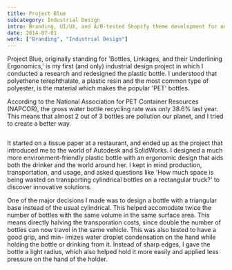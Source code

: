 ```yaml
---
title: Project Blue
subcategory: Industrial Design
intro: Branding, UI/UX, and A/B-tested Shopify theme development for one of India's most popular online fashion stores.
date: 2014-07-01
work: ["Branding", "Industrial Design"]
---
```


Project Blue, originally standing for 'Bottles, Linkages, and their Underlining Ergonomics,' is my first (and only) industrial design project in which I conducted a research and redesigned the plastic bottle. I understood that polyethene terephthalate, a plastic resin and the most common type of polyester, is the material which makes the popular 'PET' bottles.

According to the National Association for PET Container Resources (NAPCOR), the gross water bottle recycling rate was only 38.6% last year. This means that almost 2 out of 3 bottles are pollution our planet, and I tried to create a better way.

<div class="two-images">
	<div><img alt="" src="/images/portfolio/project-blue@2x.png"></div>
	<div><img alt="" src="/images/projects/project-blue/1.png"></div>
</div>

It started on a tissue paper at a restaurant, and ended up as the project that introduced me to the world of Autodesk and SolidWorks. I designed a much more environment-friendly plastic bottle with an ergonomic design that aids both the drinker and the world around her. I kept in mind production, transportation, and usage, and asked questions like 'How much space is being wasted on transporting cylindrical bottles on a rectangular truck?' to discover innovative solutions.

One of the major decisions I made was to design a bottle with a triangular base instead of the usual cylindrical. This helped accomodate twice the number of bottles with the same volume in the same surface area. This means directly halving the transporation costs, since double the number of bottles can now travel in the same vehicle. This was also tested to have a good grip, and min- imizes water droplet condensation on the hand while holding the bottle or drinking from it. Instead of sharp edges, I gave the bottle a light radius, which also helped hold it more easily and applied less pressure on the hand of the holder.

<div class="two-images">
	<div><img alt="" src="/images/projects/project-blue/2.jpg"></div>
	<div><img alt="" src="/images/projects/project-blue/3.jpg"></div>
</div>
<div class="two-images">
	<div><img alt="" src="/images/projects/project-blue/4.jpg"></div>
	<div><img alt="" src="/images/projects/project-blue/5.jpg"></div>
</div>
<div class="two-images">
	<div><img alt="" src="/images/projects/project-blue/sketch.jpg"></div>
	<div><img alt="" src="/images/projects/project-blue/sketch2.jpg"></div>
</div>